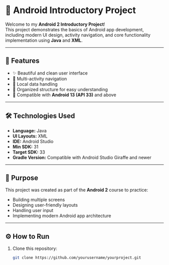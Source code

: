 # 📱 Android Introductory Project

Welcome to my **Android 2 Introductory Project**!  
This project demonstrates the basics of Android app development, including modern UI design, activity navigation, and core functionality implementation using **Java** and **XML**.

---

## 🚀 Features

- ✨ Beautiful and clean user interface  
- 🧭 Multi-activity navigation  
- 💾 Local data handling  
- 📂 Organized structure for easy understanding  
- 📱 Compatible with **Android 13 (API 33)** and above  

---

## 🛠️ Technologies Used

- **Language:** Java  
- **UI Layouts:** XML  
- **IDE:** Android Studio  
- **Min SDK:** 31  
- **Target SDK:** 33  
- **Gradle Version:** Compatible with Android Studio Giraffe and newer  

---

## 🎯 Purpose

This project was created as part of the **Android 2** course to practice:
- Building multiple screens  
- Designing user-friendly layouts  
- Handling user input  
- Implementing modern Android app architecture  





---

## ⚙️ How to Run

1. Clone this repository:
   ```bash
   git clone https://github.com/yourusername/yourproject.git
